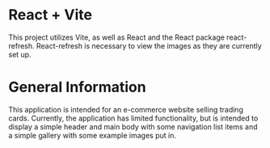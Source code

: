 # React + Vite
This project utilizes Vite, as well as React and the React package react-refresh.
React-refresh is necessary to view the images as they are currently set up.

# General Information
This application is intended for an e-commerce website selling trading cards. 
Currently, the application has limited functionality, but is intended to display a simple header and main body with some navigation list items and a simple gallery with some example images put in.
